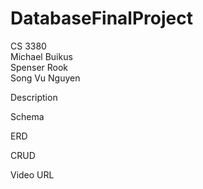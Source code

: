 # DatabaseFinalProject
CS 3380<br>
  Michael Buikus<br>
  Spenser Rook<br>
  Song Vu Nguyen<p>
Description<br>
  <description>
  <p>
Schema<br>
  <Schema info>
  <p>
ERD<br>
  <Entity relationship Diagram>
  <p>
CRUD<br>
    
<p>
Video URL<br>
  <URL>
